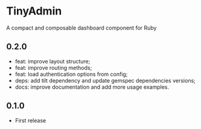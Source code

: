 # TinyAdmin

A compact and composable dashboard component for Ruby

## 0.2.0

- feat: improve layout structure;
- feat: improve routing methods;
- feat: load authentication options from config;
- deps: add tilt dependency and update gemspec dependencies versions;
- docs: improve documentation and add more usage examples.

## 0.1.0

- First release
